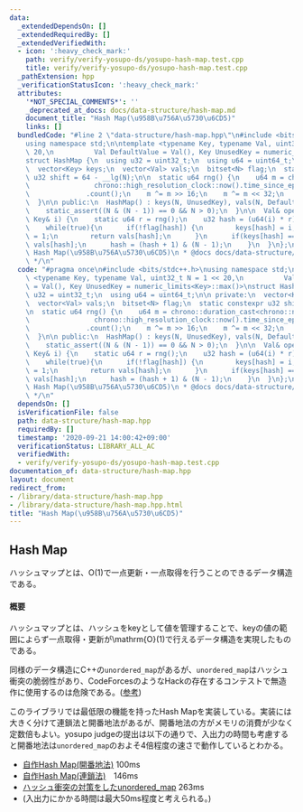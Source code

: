 ```yaml
---
data:
  _extendedDependsOn: []
  _extendedRequiredBy: []
  _extendedVerifiedWith:
  - icon: ':heavy_check_mark:'
    path: verify/verify-yosupo-ds/yosupo-hash-map.test.cpp
    title: verify/verify-yosupo-ds/yosupo-hash-map.test.cpp
  _pathExtension: hpp
  _verificationStatusIcon: ':heavy_check_mark:'
  attributes:
    '*NOT_SPECIAL_COMMENTS*': ''
    _deprecated_at_docs: docs/data-structure/hash-map.md
    document_title: "Hash Map(\u958B\u756A\u5730\u6CD5)"
    links: []
  bundledCode: "#line 2 \"data-structure/hash-map.hpp\"\n#include <bits/stdc++.h>\n\
    using namespace std;\n\ntemplate <typename Key, typename Val, uint32_t N = 1 <<\
    \ 20,\n          Val DefaultValue = Val(), Key UnusedKey = numeric_limits<Key>::max()>\n\
    struct HashMap {\n  using u32 = uint32_t;\n  using u64 = uint64_t;\n\n private:\n\
    \  vector<Key> keys;\n  vector<Val> vals;\n  bitset<N> flag;\n  static constexpr\
    \ u32 shift = 64 - __lg(N);\n\n  static u64 rng() {\n    u64 m = chrono::duration_cast<chrono::nanoseconds>(\n\
    \                chrono::high_resolution_clock::now().time_since_epoch())\n  \
    \              .count();\n    m ^= m >> 16;\n    m ^= m << 32;\n    return m;\n\
    \  }\n\n public:\n  HashMap() : keys(N, UnusedKey), vals(N, DefaultValue) {\n\
    \    static_assert((N & (N - 1)) == 0 && N > 0);\n  }\n\n  Val& operator[](const\
    \ Key& i) {\n    static u64 r = rng();\n    u32 hash = (u64(i) * r) >> shift;\n\
    \    while(true){\n      if(!flag[hash]) {\n        keys[hash] = i;\n        flag[hash]\
    \ = 1;\n        return vals[hash];\n      }\n      if(keys[hash] == i) return\
    \ vals[hash];\n      hash = (hash + 1) & (N - 1);\n    }\n  }\n};\n\n/**\n * @brief\
    \ Hash Map(\u958B\u756A\u5730\u6CD5)\n * @docs docs/data-structure/hash-map.md\n\
    \ */\n"
  code: "#pragma once\n#include <bits/stdc++.h>\nusing namespace std;\n\ntemplate\
    \ <typename Key, typename Val, uint32_t N = 1 << 20,\n          Val DefaultValue\
    \ = Val(), Key UnusedKey = numeric_limits<Key>::max()>\nstruct HashMap {\n  using\
    \ u32 = uint32_t;\n  using u64 = uint64_t;\n\n private:\n  vector<Key> keys;\n\
    \  vector<Val> vals;\n  bitset<N> flag;\n  static constexpr u32 shift = 64 - __lg(N);\n\
    \n  static u64 rng() {\n    u64 m = chrono::duration_cast<chrono::nanoseconds>(\n\
    \                chrono::high_resolution_clock::now().time_since_epoch())\n  \
    \              .count();\n    m ^= m >> 16;\n    m ^= m << 32;\n    return m;\n\
    \  }\n\n public:\n  HashMap() : keys(N, UnusedKey), vals(N, DefaultValue) {\n\
    \    static_assert((N & (N - 1)) == 0 && N > 0);\n  }\n\n  Val& operator[](const\
    \ Key& i) {\n    static u64 r = rng();\n    u32 hash = (u64(i) * r) >> shift;\n\
    \    while(true){\n      if(!flag[hash]) {\n        keys[hash] = i;\n        flag[hash]\
    \ = 1;\n        return vals[hash];\n      }\n      if(keys[hash] == i) return\
    \ vals[hash];\n      hash = (hash + 1) & (N - 1);\n    }\n  }\n};\n\n/**\n * @brief\
    \ Hash Map(\u958B\u756A\u5730\u6CD5)\n * @docs docs/data-structure/hash-map.md\n\
    \ */\n"
  dependsOn: []
  isVerificationFile: false
  path: data-structure/hash-map.hpp
  requiredBy: []
  timestamp: '2020-09-21 14:00:42+09:00'
  verificationStatus: LIBRARY_ALL_AC
  verifiedWith:
  - verify/verify-yosupo-ds/yosupo-hash-map.test.cpp
documentation_of: data-structure/hash-map.hpp
layout: document
redirect_from:
- /library/data-structure/hash-map.hpp
- /library/data-structure/hash-map.hpp.html
title: "Hash Map(\u958B\u756A\u5730\u6CD5)"
---
```

## Hash Map

ハッシュマップとは、$\mathrm{O}(1)$で一点更新・一点取得を行うことのできるデータ構造である。

#### 概要

ハッシュマップとは、ハッシュをkeyとして値を管理することで、keyの値の範囲によらず一点取得・更新が\mathrm{O}(1)で行えるデータ構造を実現したものである。

同様のデータ構造にC++の`unordered_map`があるが、`unordered_map`はハッシュ衝突の脆弱性があり、CodeForcesのようなHackの存在するコンテストで無造作に使用するのは危険である。([参考](https://kimiyuki.net/blog/2017/03/08/unordered-map-hash-collision/))

このライブラリでは最低限の機能を持ったHash Mapを実装している。実装には大きく分けて連鎖法と開番地法があるが、開番地法の方がメモリの消費が少なく定数倍もよい。yosupo judgeの提出は以下の通りで、入出力の時間も考慮すると開番地法は`unordered_map`のおよそ4倍程度の速さで動作しているとわかる。

- [自作Hash Map(開番地法)](https://judge.yosupo.jp/submission/23703) 100ms
- [自作Hash Map(連鎖法)](https://judge.yosupo.jp/submission/23726)　146ms
- [ハッシュ衝突の対策をしたunordered_map](https://judge.yosupo.jp/submission/23582) 263ms
- (入出力にかかる時間は最大50ms程度と考えられる。)
